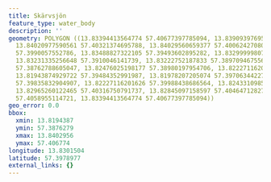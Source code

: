```yaml
---
title: Skärvsjön
feature_type: water_body
description: ''
geometry: POLYGON ((13.83394413564774 57.40677397785094, 13.83909397695509 57.40672774330325,
  13.84020977590561 57.40321374695788, 13.84029560659377 57.40062427080831, 13.83823567007083
  57.3990057552786, 13.83488827322105 57.39493602895282, 13.83299999807443 57.39257723068875,
  13.83231335256648 57.3910046141739, 13.83222752187833 57.38970946755666, 13.82982426260097
  57.38762788605047, 13.82476025198177 57.38980197954706, 13.82227116201626 57.39188343760241,
  13.81943874929722 57.39484352991987, 13.81978207205074 57.39706344227406, 13.82227116201626
  57.39835832904907, 13.82227116201626 57.39988438686564, 13.8243310985392 57.40191903175958,
  13.82965260122465 57.40316750791737, 13.82845097158597 57.40464712827524, 13.83128338430501
  57.4058955114721, 13.83394413564774 57.40677397785094))
geo_error: 0.0
bbox:
  xmin: 13.8194387
  ymin: 57.3876279
  xmax: 13.8402956
  ymax: 57.406774
longitude: 13.8301504
latitude: 57.3978977
external_links: {}
---
```

